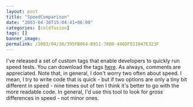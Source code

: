 ```yaml
---
layout: post
title: "SpeedComparison"
date: "2003-04-30T15:04:41+06:00"
categories: [coldfusion]
tags: []
banner_image: 
permalink: /2003/04/30/395FB064-B911-7800-446DFD11047E323F
---
```


I've released a set of custom tags that enable developers to quickly run speed tests. You can download the tags <a href="http://www.camdenfamily.com/morpheus/downloads/speed.zip">here</a>. As always, comments are appreciated. Note that, in general, I don't worry two often about speed. I mean, I try to write code that is quick - but if two options are only a tiny bit different in speed - nine times out of ten I think it's better to go with the more readable code. In general, I'd use this tool to look for <i>gross</i> differences in speed - not minor ones.